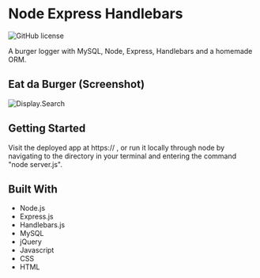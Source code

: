 # Node Express Handlebars

![GitHub license](https://img.shields.io/badge/license-MIT-blue.svg)

A burger logger with MySQL, Node, Express, Handlebars and a homemade ORM.

## Eat da Burger (Screenshot)

![Display.Search](public/assets/images/eatdaburgerscreentshot.png)

## Getting Started

Visit the deployed app at https:// , or run it locally through node by navigating to the directory in your terminal and entering the command "node server.js".

## Built With

- Node.js
- Express.js
- Handlebars.js
- MySQL
- jQuery
- Javascript
- CSS
- HTML
